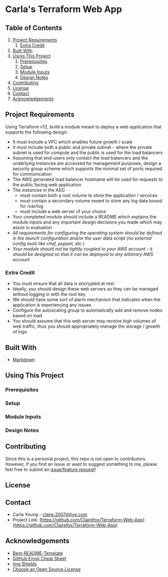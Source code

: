 # Carla's Terraform Web App

## Table of Contents
1. <a href="#Project-Requirements">Project Requirements</a>
    1. <a href="#Extra-Credit">Extra Credit</a>
2. <a href="#Built-With">Built With</a>
3. <a href="#Using-This-Project">Using This Project</a>
    1. <a href="#Prerequisites">Prerequisites</a>
    2. <a href="#Setup">Setup</a>
    3. <a href="#Module-Inputs">Module Inputs</a>
    4. <a href="#Design-Notes">Design Notes</a>
4. <a href="#Contributing">Contributing</a>
5. <a href="#License">License</a>
6. <a href="#Contact">Contact</a>
7. <a href="#Acknowledgements">Acknowledgements</a>

## Project Requirements
Using Terraform v12, build a module meant to deploy a web application that supports the following design:
- It must include a VPC which enables future growth / scale
- It must include both a public and private subnet - where the private subnet is used for compute and the public is used for the load balancers
- Assuming that end-users only contact the load balancers and the underlying instances are accessed for management purposes, design a security group scheme which supports the minimal set of ports required for communication
- The AWS generated load balancer hostname will be used for requests to the public facing web application
- The instances in the ASG
    - must contain both a root volume to store the application / services
    - must contain a secondary volume meant to store any log data bound for /var/log
    - must include a web server of your choice
- Your completed module should include a README which explains the module inputs and any important design decisions you made which may assist in evaluation
- *All requirements for configuring the operating system should be defined in the launch configuration and/or the user data script (no external config tools like chef, puppet, etc.)*
- *Your module should not be tightly coupled to your AWS account - it should be designed so that it can be deployed to any arbitrary AWS account*

### Extra Credit
- You must ensure that all data is encrypted at rest
- Ideally, you should design these web servers so they can be managed without logging in with the root key
- We should have some sort of alarm mechanism that indicates when the application is experiencing any issues
- Configure the autoscaling group to automatically add and remove nodes based on load
- You should assume that this web server may receive high volumes of web traffic, thus you should appropriately manage the storage / growth of logs

## Built With
* [Markdown](https://www.markdownguide.org/basic-syntax/#reference-style-links)

## Using This Project

### Prerequisites

### Setup

### Module Inputs

### Design Notes

## Contributing
Since this is a personal project, this repo is not open to contributors. 
However, if you find an issue or want to suggest something to me, please feel free to submit an [issue/feature request](https://github.com/Clairefox/Terraform-Web-App/issues)!

## License

## Contact
* Carla Young - claire.2007@live.com
* Project Link: [https://github.com/Clairefox/Terraform-Web-App](https://github.com/Clairefox/Terraform-Web-App)

## Acknowledgements
* [Best-README-Template](https://github.com/othneildrew/Best-README-Template)
* [GitHub Emoji Cheat Sheet](https://www.webpagefx.com/tools/emoji-cheat-sheet)
* [Img Shields](https://shields.io)
* [Choose an Open Source License](https://choosealicense.com)
